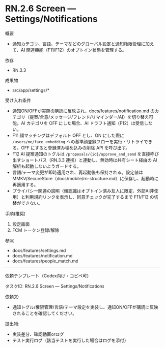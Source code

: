 # RN.2.6 Screen — Settings/Notifications

概要
- 通知カテゴリ、言語、テーマなどのグローバル設定と通知権限管理に加えて、AI 関連機能（F11/F12）のオプトイン状態を管理する。

依存
- RN.3.3

成果物
- src/app/settings/*

受け入れ条件
- 通知ON/OFFが実際の購読に反映され、docs/features/notification.md のカテゴリ（提案/合意/メッセージ/フレンド/リマインダー/AI）を切り替え可能。AI カテゴリを OFF にした場合、AI ドラフト通知（F12）は受信しない。
- F11 顔マッチングはデフォルト OFF とし、ON にした際に `/users/me/face_embedding` への基準顔登録フローを実行・リトライできる。OFF にすると登録済み埋め込みの削除 API を呼び出す。
- F12 AI 提案通知のトグルは `/proposals/{id}/approve_and_send` を直接呼び出すショートパス（RN.3.3 連携）と連動し、無効時は共有シート経由の AI 解析も起動しないようガードする。
- 言語/テーマ変更が即時適用され、再起動後も保持される。設定値は MMKV/SecureStore（docs/mobile/rn-structure.md）に保存し、起動時に再適用する。
- プライバシー関連の説明（顔認識はオプトイン済み友人に限定、外部AI非使用）と利用規約リンクを表示し、同意チェックが完了するまで F11/F12 の切替ができない。

手順(推奨)
1) 設定画面
2) FCM トークン登録/解除

参照
- docs/features/settings.md
- docs/features/notification.md
- docs/features/people_match.md

---
依頼テンプレート（Codex向け・コピペ可）

タスクID: RN.2.6 Screen — Settings/Notifications

依頼文:
- 通知トグル/権限管理/言語/テーマ設定を実装し、通知ON/OFFが購読に反映されることを確認してください。

提出物:
- 実装差分、確認動画orログ
- テスト実行ログ（該当テストを実行した場合はログを添付）
